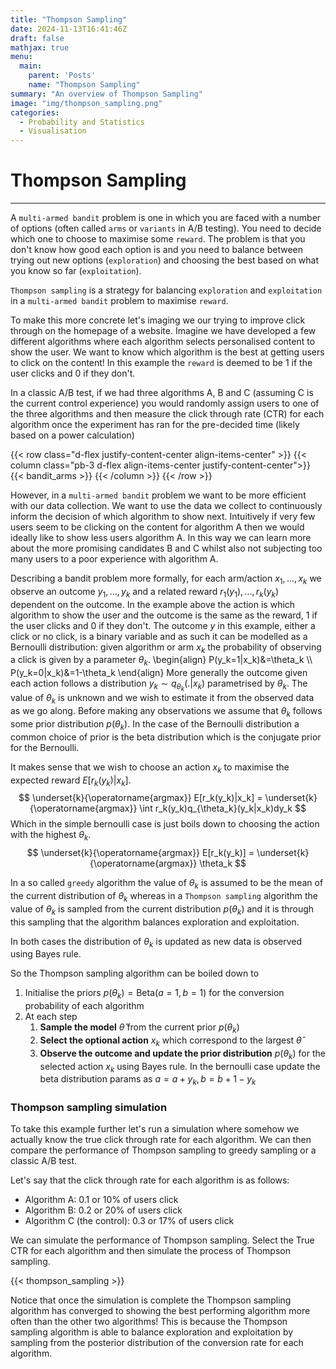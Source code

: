 ```yaml
---
title: "Thompson Sampling"
date: 2024-11-13T16:41:46Z
draft: false
mathjax: true
menu:
  main:
    parent: 'Posts'
    name: "Thompson Sampling"
summary: "An overview of Thompson Sampling"
image: "img/thompson_sampling.png"
categories:
  - Probability and Statistics
  - Visualisation
---
```


# Thompson Sampling
---

A `multi-armed bandit` problem is one in which you are faced with a number of options (often called `arms` or `variants`
in A/B testing). You need to decide which one to choose to maximise some `reward`. The problem is that you don't know
how good each option is and you need to balance between trying out new options (`exploration`) and choosing the best
based on what you know so far (`exploitation`).


`Thompson sampling` is a strategy for balancing `exploration` and `exploitation` in a `multi-armed bandit` problem to
maximise `reward`.


To make this more concrete let's imaging we our trying to improve click through on the homepage of a website. Imagine we
have developed a few different algorithms where each algorithm selects personalised content to show the user. We want to
know which algorithm is the best at getting users to click on the content! In this example the `reward` is deemed to be
1 if the user clicks and 0 if they don't.

In a classic A/B test, if we had three algorithms A, B and C (assuming C is the current control experience) you would
randomly assign users to one of the three algorithms and then measure the click through rate (CTR) for each algorithm
once the experiment has ran for the pre-decided time (likely based on a power calculation)

<!-- below insert an svg with a user icon on the left connected to three computers on the right with labels A, B and C -->
{{< row class="d-flex justify-content-center align-items-center" >}}
{{< column class="pb-3 d-flex align-items-center justify-content-center">}}
{{< bandit_arms >}}
{{< /column >}}
{{< /row >}}

However, in a `multi-armed bandit` problem we want to be more efficient with our data collection. We want to use the
data we collect to continuously inform the decision of which algorithm to show next. Intuitively if very few users
seem to be clicking on the content for algorithm A then we would ideally like to show less users algorithm A. In this
way we can learn more about the more promising candidates B and C whilst also not subjecting too many users to a poor
experience with algorithm A.

Describing a bandit problem more formally, for each arm/action $x_1,...,x_k$ we observe an outcome $y_1,...,y_k$ and a
related reward $r_1(y_1),...,r_k(y_k)$ dependent on the outcome. In the example above the action is which algorithm to
show the user and the outcome is the same as the reward, 1 if the user clicks and 0 if they don't.
The outcome $y$ in this example, either a click or no click, is a binary variable and as such it can be modelled as a
Bernoulli distribution: given algorithm or arm $x_k$ the probability of observing a click is given by a
parameter $\theta_k$.
\begin{align}
P(y_k=1|x_k)&=\theta_k \\\\
P(y_k=0|x_k)&=1-\theta_k
\end{align}
More generally the outcome given each action follows a distribution $y_k \sim q_{\theta_k}(.|x_k)$ parametrised by
$\theta_k$. The value of $\theta_k$ is unknown and we wish to estimate it from the observed data as we go along. Before
making any observations we assume that $\theta_k$ follows some prior distribution $p(\theta_k)$. In the case of the
Bernoulli distribution a common choice of prior is the beta distribution which is the conjugate prior for the Bernoulli.

It makes sense that we wish to choose an action $x_k$ to maximise the expected reward $E[r_k(y_k)|x_k]$.
$$
\underset{k}{\operatorname{argmax}} E[r_k(y_k)|x_k] = \underset{k}{\operatorname{argmax}} \int r_k(y_k)q_{\theta_k}(y_k|x_k)dy_k
$$
Which in the simple bernoulli case is just boils down to choosing the action with the highest $\theta_k$.
$$
\underset{k}{\operatorname{argmax}} E[r_k(y_k)] = \underset{k}{\operatorname{argmax}} \theta_k
$$

In a so called `greedy` algorithm the value of $\theta_k$ is assumed to be the mean of the current distribution of
$\theta_k$ whereas in a `Thompson sampling` algorithm the value of $\theta_k$ is sampled from the current distribution
$p(\theta_k)$ and it is through this sampling that the algorithm balances exploration and exploitation.

In both cases the distribution of $\theta_k$ is updated as new data is observed using Bayes rule.

So the Thompson sampling algorithm can be boiled down to
1. Initialise the priors $p(\theta_k) = \text{Beta}(a=1, b=1)$ for the conversion probability of each algorithm
2. At each step
   1. **Sample the model**  $\hat{\theta}$ from the current prior $p(\theta_k)$
   2. **Select the optional action** $x_k$ which correspond to the largest $\hat{\theta}$
   3. **Observe the outcome and update the prior distribution** $p(\theta_k)$ for the selected action $x_k$ using Bayes rule.
      In the bernoulli case update the beta distribution params as $a = a + y_k, b = b + 1 - y_k$


### Thompson sampling simulation

To take this example further let's run a simulation where somehow we actually know the true click through rate for each
algorithm. We can then compare the performance of Thompson sampling to greedy sampling or a classic A/B test.

Let's say that the click through rate for each algorithm is as follows:
 - Algorithm A: 0.1 or 10% of users click
 - Algorithm B: 0.2 or 20% of users click
 - Algorithm C (the control): 0.3 or 17% of users click

We can simulate the performance of Thompson sampling. Select the True CTR for each algorithm and then simulate the process of Thompson sampling.

{{< thompson_sampling >}}

Notice that once the simulation is complete the Thompson sampling algorithm has converged to showing the best performing
algorithm more often than the other two algorithms! This is because the Thompson sampling algorithm is able to balance
exploration and exploitation by sampling from the posterior distribution of the conversion rate for each algorithm.
